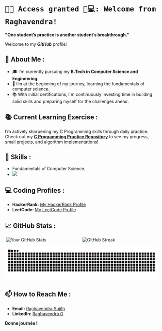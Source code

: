 # `🔐✅ Access granted 🤖💻: Welcome from Raghavendra!`

**"One student’s practice is another student’s breakthrough."**

Welcome to my ***GitHub*** profile!

## 🚀 About Me :

- 🎓 I’m currently pursuing my **B.Tech in Computer Science and Engineering**.
- 🌱 I’m at the beginning of my journey, learning the fundamentals of computer science.
- 📚 With initial certifications, I'm continuously investing time in building solid skills and preparing myself for the challenges ahead.

## 📚 Current Learning Exercise :

I’m actively sharpening my C Programming skills through daily practice.  
Check out my **[C Programming Practice Repository](https://github.com/sasly2048/C-Programming)** to see my progress, small projects, and algorithm implementations!

## 🧰 Skills : 

- Fundamentals of Computer Science.
- <img src="https://skillicons.dev/icons?i=c,html,git,microsoft" width="60" />

## 💻 Coding Profiles :

- **HackerRank:** [My HackerRank Profile](https://www.hackerrank.com/profile/sasly204800)
- **LeetCode:** [My LeetCode Profile](https://leetcode.com/u/sasly204800/)

## 📈 GitHub Stats :

<div style="display: flex; justify-content: space-around; width: 100%;">
  <img src="https://github-readme-stats.vercel.app/api?username=sasly2048&show_icons=true&theme=radical&card_width=450" alt="Your GitHub Stats" style="width: 49%;" />
  <img src="https://streak-stats.demolab.com/?user=sasly2048&theme=dark&card_width=450" alt="GitHub Streak" style="width: 49%;" />
</div>

<p align="center">
  <img src="https://raw.githubusercontent.com/sasly2048/sasly2048/output/github-contribution-grid-snake.svg" alt="snake" />
</p>

## 📫 How to Reach Me :

- **Email:** [Raghavendra Sujith](mailto:raghavendrasujith204800@gmail.com)
- **LinkedIn:** [Raghavendra G](https://www.linkedin.com/in/raghavendra-g204800/)


**Bonne journée !**
